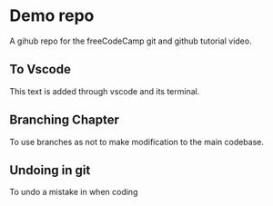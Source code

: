 # Demo repo

A gihub repo for the freeCodeCamp git and github tutorial video.

## To Vscode

This text is added through vscode and its terminal.

## Branching Chapter

To use branches as not to make modification to the main codebase.

## Undoing in git

To undo a mistake in when coding